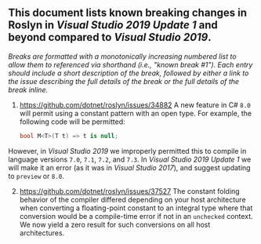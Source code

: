 ## This document lists known breaking changes in Roslyn in *Visual Studio 2019 Update 1* and beyond compared to *Visual Studio 2019*.

*Breaks are formatted with a monotonically increasing numbered list to allow them to referenced via shorthand (i.e., "known break #1").
Each entry should include a short description of the break, followed by either a link to the issue describing the full details of the break or the full details of the break inline.*

1. https://github.com/dotnet/roslyn/issues/34882 A new feature in C# `8.0` will permit using a constant pattern with an open type.  For example, the following code will be permitted:
    ``` c#
    bool M<T>(T t) => t is null;
    ```
However, in *Visual Studio 2019* we improperly permitted this to compile in language versions `7.0`, `7.1`, `7.2`, and `7.3`.  In *Visual Studio 2019 Update 1* we will make it an error (as it was in *Visual Studio 2017*), and suggest updating to `preview` or `8.0`.

2. https://github.com/dotnet/roslyn/issues/37527 The constant folding behavior of the compiler differed depending on your host architecture when converting a floating-point constant to an integral type where that conversion would be a compile-time error if not in an `unchecked` context.  We now yield a zero result for such conversions on all host architectures.
